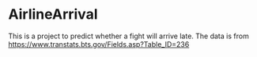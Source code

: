 # AirlineArrival
This is a project to predict whether a fight will arrive late. 
The data is from https://www.transtats.bts.gov/Fields.asp?Table_ID=236
